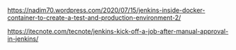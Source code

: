 https://nadim70.wordpress.com/2020/07/15/jenkins-inside-docker-container-to-create-a-test-and-production-environment-2/



https://itecnote.com/tecnote/jenkins-kick-off-a-job-after-manual-approval-in-jenkins/

